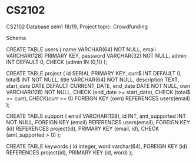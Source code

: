 # CS2102

CS2102 Database sem1 18/19, Project topic: Crowdfunding

Schema

CREATE TABLE users (
name VARCHAR(64) NOT NULL,
email VARCHAR(128) PRIMARY KEY,
password VARCHAR(32) NOT NULL,
admin INT DEFAULT 0,
CHECK (admin IN (0,1))
);

CREATE TABLE project (
id SERIAL PRIMARY KEY,
curr$ INT DEFAULT 0,
total$ INT NOT NULL,
title VARCHAR(64) NOT NULL,
description TEXT,
start_date DATE DEFAULT CURRENT_DATE,
end_date DATE NOT NULL,
own VARCHAR(128) NOT NULL,
CHECK (end_date >= start_date),
CHECK (total$ >= curr$),
CHECK (curr$ >= 0)
FOREIGN KEY (own) REFERENCES users(email)
);

CREATE TABLE support (
email VARCHAR(128),
id INT,
amt_supported INT NOT NULL,
FOREIGN KEY (email) REFERENCES users(email),
FOREIGN KEY (id) REFERENCES project(id),
PRIMARY KEY (email, id),
CHECK (amt_supported > 0)
);

CREATE TABLE keywords (
id integer,
word varchar(64),
FOREIGN KEY (id) REFERENCES project(id),
PRIMARY KEY (id, word)
);

